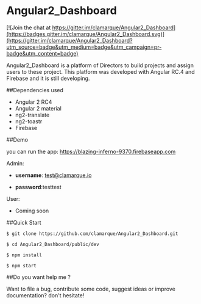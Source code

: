 # Angular2_Dashboard

[![Join the chat at https://gitter.im/clamarque/Angular2_Dashboard](https://badges.gitter.im/clamarque/Angular2_Dashboard.svg)](https://gitter.im/clamarque/Angular2_Dashboard?utm_source=badge&utm_medium=badge&utm_campaign=pr-badge&utm_content=badge)

Angular2_Dashboard is a platform of Directors to build projects and assign users to these project. This platform was developed with Angular RC.4 and Firebase and it is still developing.

##Dependencies used

- Angular 2 RC4
- Angular 2 material
- ng2-translate
- ng2-toastr
- Firebase

##Demo

you can run the app: https://blazing-inferno-9370.firebaseapp.com 

Admin: 

* **username**: test@clamarque.io

* **password**:testtest

User:

* Coming soon

##Quick Start

`$ git clone https://github.com/clamarque/Angular2_Dashboard.git`

`$ cd Angular2_Dashboard/public/dev`

`$ npm install`

`$ npm start`

##Do you want help me ?

Want to file a bug, contribute some code, suggest ideas or improve documentation? don't hesitate!




